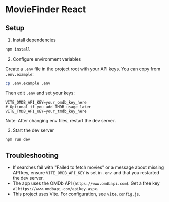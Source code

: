 # MovieFinder React

## Setup

1) Install dependencies

```bash
npm install
```

2) Configure environment variables

Create a `.env` file in the project root with your API keys. You can copy from `.env.example`:

```bash
cp .env.example .env
```

Then edit `.env` and set your keys:

```
VITE_OMDB_API_KEY=your_omdb_key_here
# Optional if you add TMDB usage later
VITE_TMDB_API_KEY=your_tmdb_key_here
```

Note: After changing env files, restart the dev server.

3) Start the dev server

```bash
npm run dev
```

## Troubleshooting

- If searches fail with "Failed to fetch movies" or a message about missing API key, ensure `VITE_OMDB_API_KEY` is set in `.env` and that you restarted the dev server.
- The app uses the OMDb API (`https://www.omdbapi.com`). Get a free key at `https://www.omdbapi.com/apikey.aspx`.
- This project uses Vite. For configuration, see `vite.config.js`.

